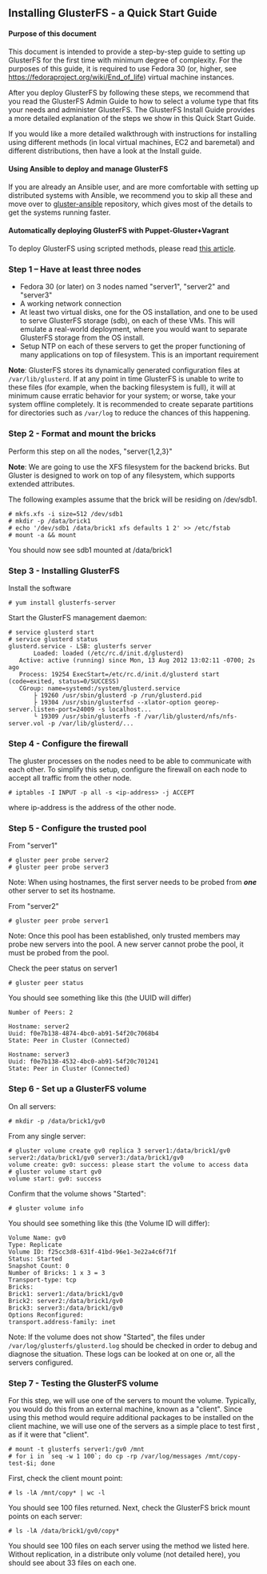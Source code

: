 Installing GlusterFS - a Quick Start Guide
-------

#### Purpose of this document

This document is intended to provide a step-by-step guide to setting up
GlusterFS for the first time with minimum degree of complexity. For the purposes of this guide, it is
required to use Fedora 30 (or, higher, see https://fedoraproject.org/wiki/End_of_life) virtual machine instances.

After you deploy GlusterFS by following these steps,
we recommend that you read the GlusterFS Admin Guide to how to select a volume type that fits your
needs and administer GlusterFS. The GlusterFS Install Guide provides a more detailed explanation
of the steps we show in this Quick Start Guide.

If you would like a more detailed walkthrough with instructions for
installing using different methods (in local virtual machines, EC2 and
baremetal) and different distributions, then have a look at the Install
guide.

#### Using Ansible to deploy and manage GlusterFS

If you are already an Ansible user, and are more comfortable with setting
up distributed systems with Ansible, we recommend you to skip all these and
move over to [gluster-ansible](https://github.com/gluster/gluster-ansible) repository, which gives most of the details to get the systems running faster.

#### Automatically deploying GlusterFS with Puppet-Gluster+Vagrant

To deploy GlusterFS using scripted methods, please read [this
article](https://ttboj.wordpress.com/2014/01/08/automatically-deploying-glusterfs-with-puppet-gluster-vagrant/).

### Step 1 – Have at least three nodes

-   Fedora 30 (or later) on 3 nodes named "server1", "server2" and "server3"
-   A working network connection
-   At least two virtual disks, one for the OS installation, and one to be
    used to serve GlusterFS storage (sdb), on each of these VMs. This will
    emulate a real-world deployment, where you would want to separate
    GlusterFS storage from the OS install.
-   Setup NTP on each of these servers to get the proper functioning of
    many applications on top of filesystem. This is an important requirement


**Note**: GlusterFS stores its dynamically generated configuration files
    at `/var/lib/glusterd`. If at any point in time GlusterFS is unable to
    write to these files (for example, when the backing filesystem is full),
    it will at minimum cause erratic behavior for your system; or worse,
    take your system offline completely. It is recommended to create separate
    partitions for directories such as `/var/log` to reduce the chances of this happening.


### Step 2 - Format and mount the bricks

Perform this step on all the nodes, "server{1,2,3}"

**Note**: We are going to use the XFS filesystem for the backend bricks. But Gluster is designed to work on top of any filesystem, which supports extended attributes.

The following examples assume that the brick will be residing on /dev/sdb1.

```console
# mkfs.xfs -i size=512 /dev/sdb1
# mkdir -p /data/brick1
# echo '/dev/sdb1 /data/brick1 xfs defaults 1 2' >> /etc/fstab
# mount -a && mount
```

You should now see sdb1 mounted at /data/brick1


### Step 3 - Installing GlusterFS

Install the software

```console
# yum install glusterfs-server
```

Start the GlusterFS management daemon:

```console
# service glusterd start
# service glusterd status
glusterd.service - LSB: glusterfs server
       Loaded: loaded (/etc/rc.d/init.d/glusterd)
   Active: active (running) since Mon, 13 Aug 2012 13:02:11 -0700; 2s ago
   Process: 19254 ExecStart=/etc/rc.d/init.d/glusterd start (code=exited, status=0/SUCCESS)
   CGroup: name=systemd:/system/glusterd.service
       ├ 19260 /usr/sbin/glusterd -p /run/glusterd.pid
	   ├ 19304 /usr/sbin/glusterfsd --xlator-option georep-server.listen-port=24009 -s localhost...
	   └ 19309 /usr/sbin/glusterfs -f /var/lib/glusterd/nfs/nfs-server.vol -p /var/lib/glusterd/...
```

        
### Step 4 - Configure the firewall

The gluster processes on the nodes need to be able to communicate with each other.
To simplify this setup, configure the firewall on each node to accept all traffic from the other node.

```console
# iptables -I INPUT -p all -s <ip-address> -j ACCEPT
```

where ip-address is the address of the other node.


### Step 5 - Configure the trusted pool

From "server1"

```console
# gluster peer probe server2
# gluster peer probe server3
```

Note: When using hostnames, the first server needs to be probed from
***one*** other server to set its hostname.

From "server2"

```console
# gluster peer probe server1
```

Note: Once this pool has been established, only trusted members may
probe new servers into the pool. A new server cannot probe the pool, it
must be probed from the pool.

Check the peer status on server1

```console
# gluster peer status
```

You should see something like this (the UUID will differ)

```console
Number of Peers: 2

Hostname: server2
Uuid: f0e7b138-4874-4bc0-ab91-54f20c7068b4
State: Peer in Cluster (Connected)

Hostname: server3
Uuid: f0e7b138-4532-4bc0-ab91-54f20c701241
State: Peer in Cluster (Connected)
```

### Step 6 - Set up a GlusterFS volume

On all servers:

```console
# mkdir -p /data/brick1/gv0
```

From any single server:

```console
# gluster volume create gv0 replica 3 server1:/data/brick1/gv0 server2:/data/brick1/gv0 server3:/data/brick1/gv0
volume create: gv0: success: please start the volume to access data
# gluster volume start gv0
volume start: gv0: success
```

Confirm that the volume shows "Started":

```console
# gluster volume info
```

You should see something like this (the Volume ID will differ):

```console
Volume Name: gv0
Type: Replicate
Volume ID: f25cc3d8-631f-41bd-96e1-3e22a4c6f71f
Status: Started
Snapshot Count: 0
Number of Bricks: 1 x 3 = 3
Transport-type: tcp
Bricks:
Brick1: server1:/data/brick1/gv0
Brick2: server2:/data/brick1/gv0
Brick3: server3:/data/brick1/gv0
Options Reconfigured:
transport.address-family: inet
```

Note: If the volume does not show "Started", the files under
`/var/log/glusterfs/glusterd.log` should be checked in order to debug and
diagnose the situation. These logs can be looked at on one or, all the
servers configured.


### Step 7 - Testing the GlusterFS volume

For this step, we will use one of the servers to mount the volume.
Typically, you would do this from an external machine, known as a
"client". Since using this method would require additional packages to
be installed on the client machine, we will use one of the servers as
a simple place to test first , as if it were that "client".

```console
# mount -t glusterfs server1:/gv0 /mnt
# for i in `seq -w 1 100`; do cp -rp /var/log/messages /mnt/copy-test-$i; done
```

First, check the client mount point:

```console
# ls -lA /mnt/copy* | wc -l
```

You should see 100 files returned. Next, check the GlusterFS brick mount
points on each server:

```console
# ls -lA /data/brick1/gv0/copy*
```

You should see 100 files on each server using the method we listed here.
Without replication, in a distribute only volume (not detailed here), you
should see about 33 files on each one.

